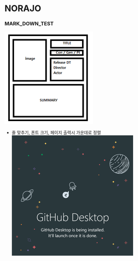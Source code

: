 # NORAJO
### MARK_DOWN_TEST  
![Content](https://github.com/hykim-king/NORAJO/blob/main/a.png "content")
* 줄 맞추기, 폰트 크기, 페이지 출력시 가운데로 정렬
![깃허브](https://github.com/notlelis/PCWK_MARKDOWN/blob/main/%EA%B9%83%ED%97%88%EB%B8%8C%20%EC%9D%BC%EB%9F%AC%EC%8A%A4%ED%8A%B8.png "github")  


